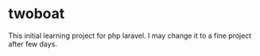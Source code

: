 # twoboat
This initial learning project for php laravel. I may change it to a fine project after few days.
